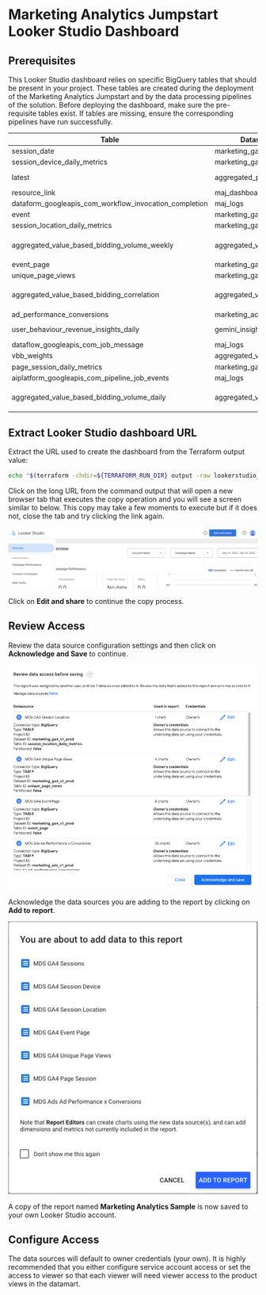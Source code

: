 # Marketing Analytics Jumpstart Looker Studio Dashboard

## Prerequisites
This Looker Studio dashboard relies on specific BigQuery tables that should be present in your project. These tables are created during the deployment of the Marketing Analytics Jumpstart and by the data processing pipelines of the solution.
Before deploying the dashboard, make sure the pre-requisite tables exist. If tables are missing, ensure the corresponding pipelines have run successfully.

| Table |	Dataset | Source Process | Troubleshooting Link |
| -------- | ------- | ------- | --------- |
| session_date | marketing_ga4_v1_* | Dataform Execution| [Workflow Execution Logs](https://console.cloud.google.com/bigquery/dataform/locations/us-central1/repositories/marketing-analytics/details/workflows) |
| session_device_daily_metrics | marketing_ga4_v1_* | Dataform Execution| [Workflow Execution Logs](https://console.cloud.google.com/bigquery/dataform/locations/us-central1/repositories/marketing-analytics/details/workflows) |
| latest | aggregated_predictions | feature-store terraform module and aggregated_predictions.aggregate_last_day_predictions stored procedure | [Aggregating stored prodedure](https://console.cloud.google.com/bigquery?ws=!1m5!1m4!6m3!1s!2saggregated_predictions!3saggregate_last_day_predictions) |
| resource_link | maj_dashboard | monitor terraform module | [Dashboard dataset](https://console.cloud.google.com/bigquery?ws=!1m4!1m3!3m2!1s!2smaj_dashboard) |
| dataform_googleapis_com_workflow_invocation_completion | maj_logs | monitor terraform module | [maj_logs dataset](https://console.cloud.google.com/bigquery?ws=!1m4!1m3!3m2!1s!2smaj_logs) |
| event | marketing_ga4_base_* | Dataform Execution | [Workflow Execution Logs](https://console.cloud.google.com/bigquery/dataform/locations/us-central1/repositories/marketing-analytics/details/workflows) |
| session_location_daily_metrics | marketing_ga4_v1_* | Dataform Execution | [Workflow Execution Logs](https://console.cloud.google.com/bigquery/dataform/locations/us-central1/repositories/marketing-analytics/details/workflows) |
| aggregated_value_based_bidding_volume_weekly | aggregated_vbb | feature-store terraform module and aggregated_vbb.invoke_aggregated_value_based_bidding_explanation_preparation stored procedure | [aggregated_value_based_bidding_explanation_preparation](https://console.cloud.google.com/bigquery?ws=!1m5!1m4!6m3!1s!2saggregated_vbb!3sinvoke_aggregated_value_based_bidding_explanation_preparation) |
| event_page | marketing_ga4_v1_* | Dataform Execution| [Workflow Execution Logs](https://console.cloud.google.com/bigquery/dataform/locations/us-central1/repositories/marketing-analytics/details/workflows) |
| unique_page_views | marketing_ga4_v1_* | Dataform Execution| [Workflow Execution Logs](https://console.cloud.google.com/bigquery/dataform/locations/us-central1/repositories/marketing-analytics/details/workflows) |
| aggregated_value_based_bidding_correlation | aggregated_vbb | feature-store terraform module and aggregated_vbb.invoke_aggregated_value_based_bidding_explanation_preparation stored procedure | [aggregated_value_based_bidding_explanation_preparation](https://console.cloud.google.com/bigquery?ws=!1m5!1m4!6m3!1s!2saggregated_vbb!3sinvoke_aggregated_value_based_bidding_explanation_preparation) |
| ad_performance_conversions | marketing_ads_v1_* | Dataform Execution | [Workflow Execution Logs](https://console.cloud.google.com/bigquery/dataform/locations/us-central1/repositories/marketing-analytics/details/workflows) |
| user_behaviour_revenue_insights_daily | gemini_insights | feature-store terraform module and gemini_insights.user_behaviour_revenue_insights stored procedure | [User Behaviour Revenue Insights](https://console.cloud.google.com/bigquery?ws=!1m5!1m4!6m3!1s!2sgemini_insights!3suser_behaviour_revenue_insights) |
| dataflow_googleapis_com_job_message | maj_logs | monitor terraform module | [maj_logs dataset](https://console.cloud.google.com/bigquery?ws=!1m4!1m3!3m2!1s!2smaj_logs) |
| vbb_weights | aggregated_vbb | feature-store terraform module and VBB explanation pipeline | [VBB Explanation Pipeline](https://console.cloud.google.com/vertex-ai/pipelines/schedules) |
| page_session_daily_metrics | marketing_ga4_v1_* | Dataform Execution| [Workflow Execution Logs](https://console.cloud.google.com/bigquery/dataform/locations/us-central1/repositories/marketing-analytics/details/workflows) |
| aiplatform_googleapis_com_pipeline_job_events | maj_logs | monitor terraform module | [maj_logs dataset](https://console.cloud.google.com/bigquery?ws=!1m4!1m3!3m2!1s!2smaj_logs) |
| aggregated_value_based_bidding_volume_daily | aggregated_vbb | feature-store terraform module and aggregated_vbb.invoke_aggregated_value_based_bidding_explanation_preparation stored procedure | [aggregated_value_based_bidding_explanation_preparation](https://console.cloud.google.com/bigquery?ws=!1m5!1m4!6m3!1s!2saggregated_vbb!3sinvoke_aggregated_value_based_bidding_explanation_preparation) |

## Extract Looker Studio dashboard URL
Extract the URL used to create the dashboard from the Terraform output value:

```sh
echo "$(terraform -chdir=${TERRAFORM_RUN_DIR} output -raw lookerstudio_create_dashboard_url)"
```

Click on the long URL from the command output that will open a new browser tab that executes the copy operation and you will see a screen similar to below. This copy may take a few moments to execute but if it does not, close the tab and try clicking the link again.

![Opening Screen](images/opening.png)

Click on **Edit and share** to continue the copy process.

## Review Access

Review the data source configuration settings and then click on **Acknowledge and Save** to continue.

![Review Access](images/review_access.png)

Acknowledge the data sources you are adding to the report by clicking on **Add to report**.

![Add to Report](images/add_to_report.png)

A copy of the report named **Marketing Analytics Sample** is now saved to your own Looker Studio account.

## Configure Access

The data sources will default to owner credentials (your own). It is highly recommended that you either configure service account access or set the access to viewer so that each viewer will need viewer access to the product views in the datamart.
